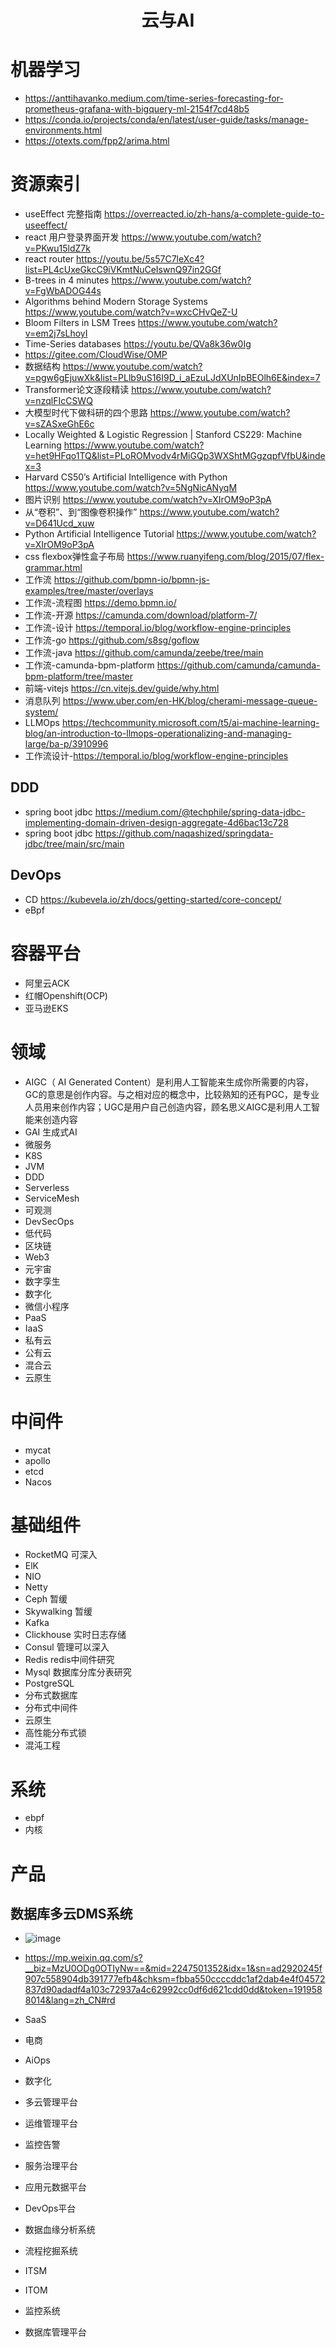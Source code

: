 <h1 align="center">云与AI</h1>

# 机器学习
- https://anttihavanko.medium.com/time-series-forecasting-for-prometheus-grafana-with-bigquery-ml-2154f7cd48b5
- https://conda.io/projects/conda/en/latest/user-guide/tasks/manage-environments.html
- https://otexts.com/fpp2/arima.html

# 资源索引
- useEffect 完整指南 https://overreacted.io/zh-hans/a-complete-guide-to-useeffect/
- react 用户登录界面开发 https://www.youtube.com/watch?v=PKwu15ldZ7k
- react router https://youtu.be/5s57C7leXc4?list=PL4cUxeGkcC9iVKmtNuCeIswnQ97in2GGf
- B-trees in 4 minutes https://www.youtube.com/watch?v=FgWbADOG44s
- Algorithms behind Modern Storage Systems https://www.youtube.com/watch?v=wxcCHvQeZ-U
- Bloom Filters in LSM Trees https://www.youtube.com/watch?v=em2j7sLhoyI
- Time-Series databases https://youtu.be/QVa8k36w0Ig
- https://gitee.com/CloudWise/OMP
- 数据结构 https://www.youtube.com/watch?v=pgw6gEjuwXk&list=PLlb9uS16I9D_i_aEzuLJdXUnIpBEOlh6E&index=7
- Transformer论文逐段精读 https://www.youtube.com/watch?v=nzqlFIcCSWQ
- 大模型时代下做科研的四个思路 https://www.youtube.com/watch?v=sZASxeGhE6c
- Locally Weighted & Logistic Regression | Stanford CS229: Machine Learning https://www.youtube.com/watch?v=het9HFqo1TQ&list=PLoROMvodv4rMiGQp3WXShtMGgzqpfVfbU&index=3
- Harvard CS50’s Artificial Intelligence with Python https://www.youtube.com/watch?v=5NgNicANyqM
- 图片识别 https://www.youtube.com/watch?v=XIrOM9oP3pA
- 从“卷积”、到“图像卷积操作” https://www.youtube.com/watch?v=D641Ucd_xuw
- Python Artificial Intelligence Tutorial https://www.youtube.com/watch?v=XIrOM9oP3pA
- css flexbox弹性盒子布局 https://www.ruanyifeng.com/blog/2015/07/flex-grammar.html
- 工作流 https://github.com/bpmn-io/bpmn-js-examples/tree/master/overlays
- 工作流-流程图 https://demo.bpmn.io/
- 工作流-开源 https://camunda.com/download/platform-7/
- 工作流-设计 https://temporal.io/blog/workflow-engine-principles
- 工作流-go  https://github.com/s8sg/goflow
- 工作流-java https://github.com/camunda/zeebe/tree/main
- 工作流-camunda-bpm-platform https://github.com/camunda/camunda-bpm-platform/tree/master
- 前端-vitejs https://cn.vitejs.dev/guide/why.html
- 消息队列 https://www.uber.com/en-HK/blog/cherami-message-queue-system/
- LLMOps https://techcommunity.microsoft.com/t5/ai-machine-learning-blog/an-introduction-to-llmops-operationalizing-and-managing-large/ba-p/3910996
- 工作流设计-https://temporal.io/blog/workflow-engine-principles

## DDD
- spring boot jdbc https://medium.com/@techphile/spring-data-jdbc-implementing-domain-driven-design-aggregate-4d6bac13c728
- spring boot jdbc https://github.com/naqashized/springdata-jdbc/tree/main/src/main

## DevOps
- CD https://kubevela.io/zh/docs/getting-started/core-concept/
- eBpf

# 容器平台

- 阿里云ACK 
- 红帽Openshift(OCP)
- 亚马逊EKS


# 领域
- AIGC（ AI Generated Content）是利用人工智能来生成你所需要的内容，GC的意思是创作内容。与之相对应的概念中，比较熟知的还有PGC，是专业人员用来创作内容；UGC是用户自己创造内容，顾名思义AIGC是利用人工智能来创造内容
- GAI 生成式AI
- 微服务
- K8S
- JVM
- DDD
- Serverless
- ServiceMesh
- 可观测
- DevSecOps
- 低代码
- 区块链
- Web3
- 元宇宙
- 数字孪生
- 数字化
- 微信小程序
- PaaS
- IaaS
- 私有云
- 公有云
- 混合云
- 云原生

# 中间件
- mycat
- apollo
- etcd
- Nacos

# 基础组件
- RocketMQ 可深入
- ElK
- NIO
- Netty
- Ceph  暂缓
- Skywalking 暂缓
- Kafka 
- Clickhouse 实时日志存储
- Consul 管理可以深入
- Redis redis中间件研究
- Mysql 数据库分库分表研究
- PostgreSQL
- 分布式数据库
- 分布式中间件
- 云原生
- 高性能分布式锁
- 混沌工程

# 系统
- ebpf
- 内核

# 产品
## 数据库多云DMS系统
- ![image](https://github.com/heidsoft/heidsoft/assets/1329974/88a5f6ec-d99c-4811-9e9a-12305c86f28f)
- https://mp.weixin.qq.com/s?__biz=MzU0ODg0OTIyNw==&mid=2247501352&idx=1&sn=ad2920245f907c558904db391777efb4&chksm=fbba550ccccddc1af2dab4e4f04572837d90adadf4a103c72937a4c62992cc0df6d621cdd0dd&token=1919588014&lang=zh_CN#rd

- SaaS
- 电商
- AiOps
- 数字化
- 多云管理平台
- 运维管理平台
- 监控告警
- 服务治理平台
- 应用元数据平台
- DevOps平台
- 数据血缘分析系统
- 流程挖掘系统
- ITSM
- ITOM 
- 监控系统
- 数据库管理平台
